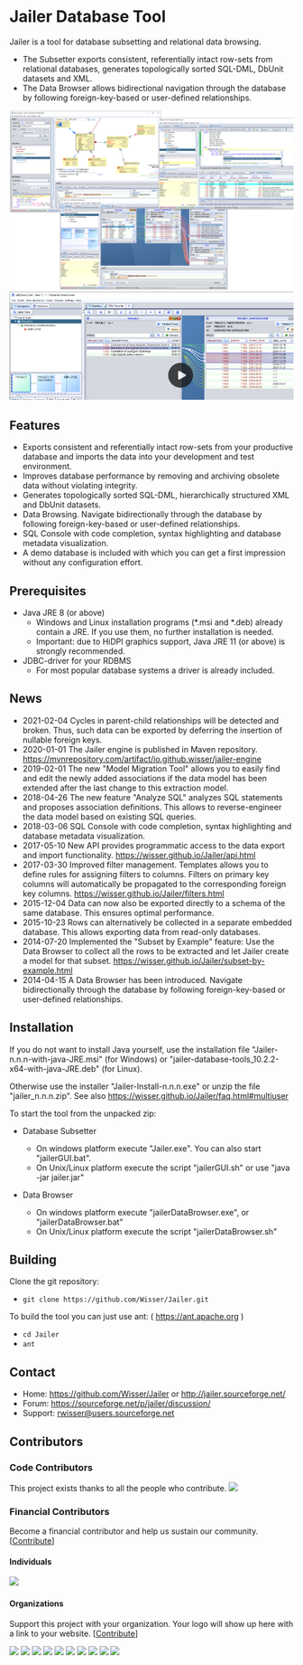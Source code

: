 # Jailer Database Tool

Jailer is a tool for database subsetting and relational data browsing.

 - The Subsetter exports consistent, referentially intact row-sets from relational databases,
   generates topologically sorted SQL-DML, DbUnit datasets and XML.
 - The Data Browser allows bidirectional navigation through the database
   by following foreign-key-based or user-defined relationships.


<img src="/docs/screenshot.png" width="800" />

<img src="/docs/animated/index.png" />

## Features

 - Exports consistent and referentially intact row-sets from your productive database
   and imports the data into your development and test environment.
 - Improves database performance by removing and archiving obsolete data without violating integrity.
 - Generates topologically sorted SQL-DML, hierarchically structured XML and DbUnit datasets.
 - Data Browsing. Navigate bidirectionally through the database by following foreign-key-based or user-defined relationships.
 - SQL Console with code completion, syntax highlighting and database metadata visualization.
 - A demo database is included with which you can get a first impression without any configuration effort.


## Prerequisites

 - Java JRE 8 (or above)
    - Windows and Linux installation programs (\*.msi and \*.deb) already contain a JRE. If you use them, no further installation is needed.
    - Important: due to HiDPI graphics support, Java JRE 11 (or above) is strongly recommended.
 - JDBC-driver for your RDBMS
     - For most  popular database systems a driver is already included.

## News

 - 2021-02-04    Cycles in parent-child relationships will be detected and broken. Thus, such data can be exported by deferring the insertion of nullable foreign keys.
 - 2020-01-01    The Jailer engine is published in Maven repository. https://mvnrepository.com/artifact/io.github.wisser/jailer-engine
 - 2019-02-01    The new "Model Migration Tool" allows you to easily find and edit the newly added associations if the data model has been extended after the last change to this extraction model.
 - 2018-04-26    The new feature "Analyze SQL" analyzes SQL statements and proposes association definitions. This allows to reverse-engineer the data model based on existing SQL queries.
 - 2018-03-06    SQL Console with code completion, syntax highlighting and database metadata visualization.
 - 2017-05-10    New API provides programmatic access to the data export and import functionality. https://wisser.github.io/Jailer/api.html
 - 2017-03-30    Improved filter management. Templates allows you to define rules for assigning filters to columns. Filters on primary key columns will automatically be propagated to the corresponding foreign key columns. https://wisser.github.io/Jailer/filters.html
 - 2015-12-04    Data can now also be exported directly to a schema of the same database. This ensures optimal performance.
 - 2015-10-23    Rows can alternatively be collected in a separate embedded database. This allows exporting data from read-only databases.
 - 2014-07-20    Implemented the "Subset by Example" feature: Use the Data Browser to collect all the rows to be extracted and let Jailer create a model for that subset. https://wisser.github.io/Jailer/subset-by-example.html
 - 2014-04-15    A Data Browser has been introduced. Navigate bidirectionally through the database by following foreign-key-based or user-defined relationships.



## Installation

If you do not want to install Java yourself, use the installation file "Jailer-n.n.n-with-java-JRE.msi" (for Windows) or "jailer-database-tools_10.2.2-x64-with-java-JRE.deb" (for Linux).

Otherwise use the installer "Jailer-Install-n.n.n.exe" or unzip the file "jailer_n.n.n.zip".
See also <a href="https://wisser.github.io/Jailer/faq.html#multiuser">https://wisser.github.io/Jailer/faq.html#multiuser</a>

To start the tool from the unpacked zip:

 - Database Subsetter
    - On windows platform execute "Jailer.exe". You can also start "jailerGUI.bat".
    - On Unix/Linux platform execute the script "jailerGUI.sh" or use "java -jar jailer.jar"

 - Data Browser
    - On windows platform execute "jailerDataBrowser.exe", or "jailerDataBrowser.bat"
    - On Unix/Linux platform execute the script "jailerDataBrowser.sh"


## Building

Clone the git repository:

* `git clone https://github.com/Wisser/Jailer.git`

To build the tool you can just use ant: ( https://ant.apache.org )

* `cd Jailer`
* `ant`


## Contact
 - Home:    https://github.com/Wisser/Jailer or http://jailer.sourceforge.net/
 - Forum:   https://sourceforge.net/p/jailer/discussion/
 - Support: rwisser@users.sourceforge.net


## Contributors

### Code Contributors

This project exists thanks to all the people who contribute.
<a href="https://github.com/Wisser/Jailer/graphs/contributors"><img src="https://opencollective.com/Jailer/contributors.svg?width=890&button=false" /></a>

### Financial Contributors

Become a financial contributor and help us sustain our community. [[Contribute](https://opencollective.com/Jailer/contribute)]

#### Individuals

<a href="https://opencollective.com/Jailer"><img src="https://opencollective.com/Jailer/individuals.svg?width=890"></a>

#### Organizations

Support this project with your organization. Your logo will show up here with a link to your website. [[Contribute](https://opencollective.com/Jailer/contribute)]

<a href="https://opencollective.com/Jailer/organization/0/website"><img src="https://opencollective.com/Jailer/organization/0/avatar.svg"></a>
<a href="https://opencollective.com/Jailer/organization/1/website"><img src="https://opencollective.com/Jailer/organization/1/avatar.svg"></a>
<a href="https://opencollective.com/Jailer/organization/2/website"><img src="https://opencollective.com/Jailer/organization/2/avatar.svg"></a>
<a href="https://opencollective.com/Jailer/organization/3/website"><img src="https://opencollective.com/Jailer/organization/3/avatar.svg"></a>
<a href="https://opencollective.com/Jailer/organization/4/website"><img src="https://opencollective.com/Jailer/organization/4/avatar.svg"></a>
<a href="https://opencollective.com/Jailer/organization/5/website"><img src="https://opencollective.com/Jailer/organization/5/avatar.svg"></a>
<a href="https://opencollective.com/Jailer/organization/6/website"><img src="https://opencollective.com/Jailer/organization/6/avatar.svg"></a>
<a href="https://opencollective.com/Jailer/organization/7/website"><img src="https://opencollective.com/Jailer/organization/7/avatar.svg"></a>
<a href="https://opencollective.com/Jailer/organization/8/website"><img src="https://opencollective.com/Jailer/organization/8/avatar.svg"></a>
<a href="https://opencollective.com/Jailer/organization/9/website"><img src="https://opencollective.com/Jailer/organization/9/avatar.svg"></a>
